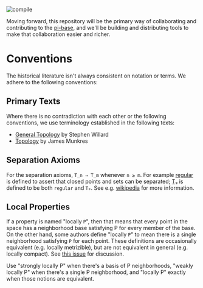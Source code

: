 ![compile](https://github.com/pi-base/data/workflows/compile/badge.svg)

Moving forward, this repository will be the primary way of collaborating and contributing to the [pi-base](https://topology.jdabbs.com), and we'll be building and distributing tools to make that collaboration easier and richer.

# Conventions

The historical literature isn't always consistent on notation or terms. We adhere to the following conventions:

## Primary Texts

Where there is no contradiction with each other or the following conventions, we use terminology established in the following texts:
- [General Topology](https://mathscinet.ams.org/mathscinet-getitem?mr=2048350) by Stephen Willard
- [Topology](https://mathscinet.ams.org/mathscinet-getitem?mr=3728284) by James Munkres

## Separation Axioms

For the separation axioms, `T_n ⇒ T_m` whenever `n ≥ m`. For example [regular](https://github.com/pi-base/data/blob/master/properties/P000011.md) is defined to assert that closed points and sets can be separated; [T₃](https://github.com/pi-base/data/blob/master/properties/P000005.md) is defined to be both `regular` and `T₀`. See e.g. [wikipedia](https://en.wikipedia.org/wiki/Separation_axiom#Main_definitions) for more information.

## Local Properties

If a property is named "locally `P`", then that means that every point in the space has a neighborhood base satisfying P for every member of the base. On the other hand, some authors define "locally `P`" to mean there is a single neighborhood satisfying `P` for each point. These definitions are occasionally equivalent (e.g. locally metrizible), but are not equivalent in general (e.g. locally compact). See [this issue](https://github.com/pi-base/data/issues/42) for discussion.

Use "strongly locally P" when there's a basis of P neighborhoods, "weakly locally P" when there's a single P neighborhood, and "locally P" exactly when those notions are equivalent.
